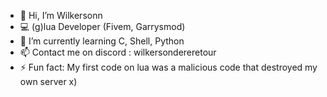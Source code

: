 - 👋 Hi, I’m Wilkersonn
- 💻 (g)lua Developer (Fivem, Garrysmod)
- 🌱 I’m currently learning C, Shell, Python
- 📫 Contact me on discord : wilkersondereretour
- ⚡ Fun fact: My first code on lua was a malicious code that destroyed my own server x)

